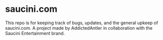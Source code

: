 # saucini.com

This repo is for keeping track of bugs, updates, and the general upkeep of saucini.com. A project made by AddictedAntler in collaboration with the Saucini Entertainment brand.
